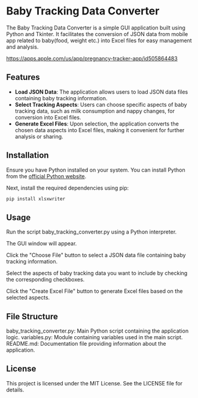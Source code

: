 
# Baby Tracking Data Converter
The Baby Tracking Data Converter is a simple GUI application built using Python and Tkinter. It facilitates the conversion of JSON data from mobile app related to baby(food, weight etc.) into Excel files for easy management and analysis.

https://apps.apple.com/us/app/pregnancy-tracker-app/id505864483

## Features

- **Load JSON Data**: The application allows users to load JSON data files containing baby tracking information.
- **Select Tracking Aspects**: Users can choose specific aspects of baby tracking data, such as milk consumption and nappy changes, for conversion into Excel files.
- **Generate Excel Files**: Upon selection, the application converts the chosen data aspects into Excel files, making it convenient for further analysis or sharing.

## Installation

Ensure you have Python installed on your system. You can install Python from the [official Python website](https://www.python.org/downloads/).

Next, install the required dependencies using pip:

```bash
pip install xlsxwriter
```

## Usage
Run the script baby_tracking_converter.py using a Python interpreter.

The GUI window will appear.

Click the "Choose File" button to select a JSON data file containing baby tracking information.

Select the aspects of baby tracking data you want to include by checking the corresponding checkboxes.

Click the "Create Excel File" button to generate Excel files based on the selected aspects.



## File Structure
baby_tracking_converter.py: Main Python script containing the application logic.
variables.py: Module containing variables used in the main script.
README.md: Documentation file providing information about the application.

## License
This project is licensed under the MIT License. See the LICENSE file for details.
